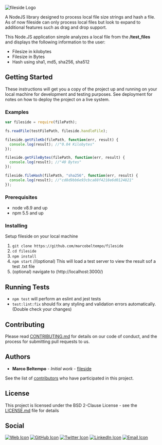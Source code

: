 
![fileside Logo](https://www.marcobeltempo.com/wp-content/uploads/2017/12/filesidelogo.png)

A NodeJS library designed to process local file size strings and hash a file. As of now fileside can only process local files but look to expand to additional features such as drag and drop support.

This Node.JS application simple analyzes a local file from the **/test_files** and displays the following information to the user:
* Filesize in kilobytes
* Filesize in Bytes
* Hash using sha1, md5, sha256, sha512

## Getting Started

These instructions will get you a copy of the project up and running on your local machine for development and testing purposes. See deployment for notes on how to deploy the project on a live system.

### Examples

```javascript
var fileside = require(filePath);

fs.readFile(testFilePath, fileside.handleFile);

fileside.getFileKb(filePath, function(err, result) {
  console.log(result); //"0.04 Kilobytes"
});

fileside.getFileBytes(filePath, function(err, result) {
  console.log(result); //"40 Bytes"
});

fileside.fileHash(filePath, "sha256", function(err, result) {
  console.log(result); //"cd8d9bb6e93cbca88f4218e6d0124821"
});
```

### Prerequisites

* node v8.9 and up
* npm 5.5 and up

### Installing

Setup fileside on your local machine

1. `git clone https://github.com/marcobeltempo/fileside`
2. `cd fileside`
3. `npm install`
4. `npm start` //(optional) This will load a test server to view the result sof a test .txt file
5. (optional) navigate to (http://localhost:3000/)

## Running Tests

* `npm test` will perform an eslint and jest tests
* `test:lint:fix` should fix any styling and validation errors automatically. (Double check your changes)

## Contributing

Please read [CONTRIBUTING.md](https://github.com/marcobeltempo/fileside/blob/master/CONTRIBUTING.md) for details on our code of conduct, and the process for submitting pull requests to us.

## Authors

* **Marco Beltempo** - *Initial work* - [fileside](https://github.com/marcobeltempo/fileside)

See the list of [contributors](https://github.com/marcobeltempo/fileside/contributors) who have participated in this project.

## License

This project is licensed under the BSD 2-Clause License - see the [LICENSE.md](LICENSE.md) file for details

## Social

[![Web Icon](https://cdn1.iconfinder.com/data/icons/CrystalClear/32x32/apps/package_network.png)](mailto:marco.beltempo@gmail.com)
[![GitHub Icon](https://cdn4.iconfinder.com/data/icons/ionicons/512/icon-social-github-32.png)](https://github.com/marcobeltempo)
[![Twitter Icon](https://cdn3.iconfinder.com/data/icons/free-social-icons/67/twitter_circle_color-32.png)](https://twitter.com/marco_beltempo)
[![LinkedIn Icon](https://cdn3.iconfinder.com/data/icons/free-social-icons/67/linkedin_circle_color-32.png)](https://www.linkedin.com/in/marcobeltempo/)
[![Email Icon](https://cdn4.iconfinder.com/data/icons/miu-flat-social/60/mail-32.png)](mailto:marco.beltempo@gmail.com)
